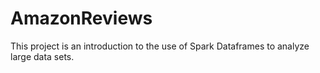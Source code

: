 # AmazonReviews

This project is an introduction to the use of Spark Dataframes to analyze large data sets.
